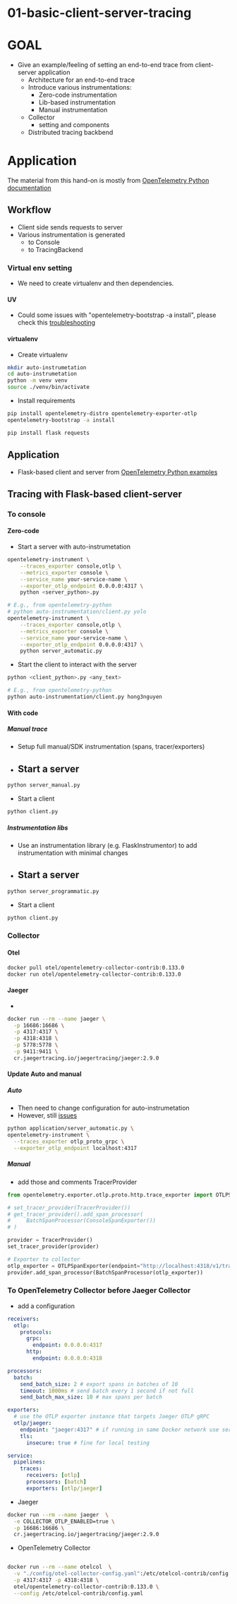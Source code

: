 # 01-basic-client-server-tracing

# GOAL
- Give an example/feeling of setting an end-to-end trace from client-server application
  - Architecture for an end-to-end trace
  - Introduce various instrumentations:
    - Zero-code instrumentation
    - Lib-based instrumentation
    - Manual instrumentation
  - Collector
    - setting and components
  - Distributed tracing backbend

# Application
The material from this hand-on is mostly from [OpenTelemetry Python documentation](https://opentelemetry.io/docs/zero-code/python/)

## Workflow
- Client side sends requests to server 
- Various instrumentation is generated
  - to Console
  - to TracingBackend

### Virtual env setting
- We need to create virtualenv and then dependencies.

#### UV
- Could some issues with "opentelemetry-bootstrap -a install", please check this [troubleshooting](https://opentelemetry.io/docs/zero-code/python/troubleshooting/#bootstrap-using-uv)

#### virtualenv

- Create virtualenv 
```bash
mkdir auto-instrumetation
cd auto-instrumetation
python -m venv venv
source ./venv/bin/activate
```

- Install requirements
```bash
pip install opentelemetry-distro opentelemetry-exporter-otlp
opentelemetry-bootstrap -a install

pip install flask requests
```

## Application
- Flask-based client and server from [OpenTelemetry Python examples](https://github.com/open-telemetry/opentelemetry-python)

## Tracing with Flask-based client-server 

### To console

#### Zero-code
- Start a server with auto-instrumetation

```bash
opentelemetry-instrument \
    --traces_exporter console,otlp \
    --metrics_exporter console \
    --service_name your-service-name \
    --exporter_otlp_endpoint 0.0.0.0:4317 \
    python <server_python>.py

# E.g., from opentelemetry-python
# python auto-instrumentation/client.py yolo 
opentelemetry-instrument \
    --traces_exporter console,otlp \
    --metrics_exporter console \
    --service_name your-service-name \
    --exporter_otlp_endpoint 0.0.0.0:4317 \
    python server_automatic.py

```

- Start the client to interact with the server
```bash 
python <client_python>.py <any_text>

# E.g., from opentelemetry-python
python auto-instrumentation/client.py hong3nguyen 
```

#### With code

##### Manual trace
- Setup full manual/SDK instrumentation (spans, tracer/exporters)
- Start a server
  - 
```bash
python server_manual.py
```

- Start a client
```bash
python client.py 
```

##### Instrumentation libs

- Use an instrumentation library (e.g. FlaskInstrumentor) to add instrumentation with minimal changes
- Start a server
  - 
```bash
python server_programmatic.py
```

- Start a client
```bash
python client.py 
```

### Collector 

#### Otel 

```bash
docker pull otel/opentelemetry-collector-contrib:0.133.0
docker run otel/opentelemetry-collector-contrib:0.133.0
```

#### Jaeger
- 
```bash
docker run --rm --name jaeger \
  -p 16686:16686 \
  -p 4317:4317 \
  -p 4318:4318 \
  -p 5778:5778 \
  -p 9411:9411 \
  cr.jaegertracing.io/jaegertracing/jaeger:2.9.0
```

#### Update Auto and manual

##### Auto
- Then need to change configuration for auto-instrumetation
- However, still [issues](https://github.com/open-telemetry/opentelemetry-collector/issues/6363)

```bash
python application/server_automatic.py \
opentelemetry-instrument \
  --traces_exporter otlp_proto_grpc \
  --exporter_otlp_endpoint localhost:4317 

```

##### Manual
- add those and comments TracerProvider 
```python
from opentelemetry.exporter.otlp.proto.http.trace_exporter import OTLPSpanExporter

# set_tracer_provider(TracerProvider())
# get_tracer_provider().add_span_processor(
#     BatchSpanProcessor(ConsoleSpanExporter())
# )

provider = TracerProvider()
set_tracer_provider(provider)

# Exporter to collector
otlp_exporter = OTLPSpanExporter(endpoint="http://localhost:4318/v1/traces")
provider.add_span_processor(BatchSpanProcessor(otlp_exporter))
```


### To OpenTelemetry Collector before Jaeger Collector
- add a configuration 

```yaml
receivers:
  otlp:
    protocols:
      grpc:
        endpoint: 0.0.0.0:4317
      http:
        endpoint: 0.0.0.0:4318

processors:
  batch:
    send_batch_size: 2 # export spans in batches of 10
    timeout: 1000ms # send batch every 1 second if not full
    send_batch_max_size: 10 # max spans per batch

exporters:
  # use the OTLP exporter instance that targets Jaeger OTLP gRPC
  otlp/jaeger:
    endpoint: "jaeger:4317" # if running in same Docker network use service name
    tls:
      insecure: true # fine for local testing

service:
  pipelines:
    traces:
      receivers: [otlp]
      processors: [batch]
      exporters: [otlp/jaeger]
```

- Jaeger
```bash
docker run --rm --name jaeger  \
  -e COLLECTOR_OTLP_ENABLED=true \
  -p 16686:16686 \
  cr.jaegertracing.io/jaegertracing/jaeger:2.9.0

```
- OpenTelemetry Collector
```bash

docker run --rm --name otelcol  \
  -v "./config/otel-collector-config.yaml":/etc/otelcol-contrib/config.yaml \
  -p 4317:4317 -p 4318:4318 \
  otel/opentelemetry-collector-contrib:0.133.0 \
  --config /etc/otelcol-contrib/config.yaml

```

